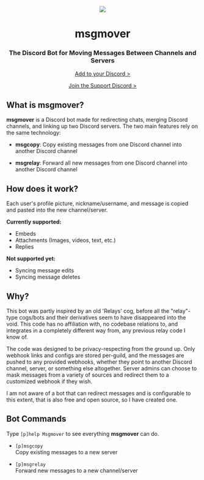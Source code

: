 <p align="center">
  <img src="https://raw.githubusercontent.com/coffeebank/coffee-cogs/master/msgmover/preview.jpg" />
</p>

<h1 align="center">
  msgmover
</h1>

<h3 align="center">
  The Discord Bot for Moving Messages Between Channels and Servers
</h3>

<p align="center">
  <a href="https://github.com/coffeebank/coffee-cogs/wiki/Add-to-Discord">Add to your Discord ></a>
</p>

<p align="center">
  <a href="https://coffeebank.github.io/discord">Join the Support Discord ></a>
</p>

## What is msgmover?

**msgmover** is a Discord bot made for redirecting chats, merging Discord channels, and linking up two Discord servers. The two main features rely on the same technology:

- **msgcopy**: Copy existing messages from one Discord channel into another Discord channel  

- **msgrelay**: Forward all new messages from one Discord channel into another Discord channel


## How does it work?

Each user's profile picture, nickname/username, and message is copied and pasted into the new channel/server.

**Currently supported:**
- Embeds
- Attachments (Images, videos, text, etc.)
- Replies

**Not supported yet:**
- Syncing message edits
- Syncing message deletes


## Why?

This bot was partly inspired by an old 'Relays' cog, before all the "relay"-type cogs/bots and their derivatives seem to have disappeared into the void. This code has no affiliation with, no codebase relations to, and integrates in a completely different way from, any previous relay code I know of.

The code was designed to be privacy-respecting from the ground up. Only webhook links and configs are stored per-guild, and the messages are pushed to any provided webhooks, whether they point to another Discord channel, server, or something else altogether. Server admins can choose to mask messages from a variety of sources and redirect them to a customized webhook if they wish.

I am not aware of a bot that can redirect messages and is configurable to this extent, that is also free and open source, so I have created one.



## Bot Commands

Type `[p]help Msgmover` to see everything **msgmover** can do.

- `[p]msgcopy`  
Copy existing messages to a new server  

- `[p]msgrelay`  
Forward new messages to a new channel/server
